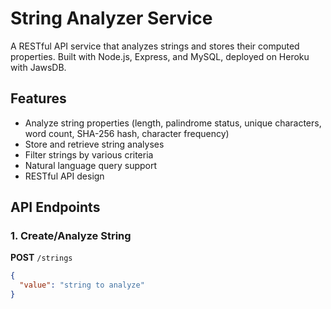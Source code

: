 # String Analyzer Service

A RESTful API service that analyzes strings and stores their computed properties. Built with Node.js, Express, and MySQL, deployed on Heroku with JawsDB.

## Features

- Analyze string properties (length, palindrome status, unique characters, word count, SHA-256 hash, character frequency)
- Store and retrieve string analyses
- Filter strings by various criteria
- Natural language query support
- RESTful API design

## API Endpoints

### 1. Create/Analyze String
**POST** `/strings`
```json
{
  "value": "string to analyze"
}

